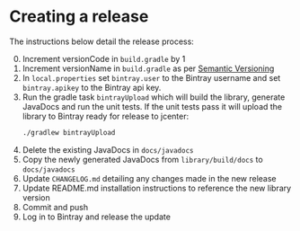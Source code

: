 # Creating a release

The instructions below detail the release process:

0. Increment versionCode in `build.gradle` by 1
0. Increment versionName in `build.gradle` as per [Semantic Versioning](http://semver.org/)
0. In `local.properties` set `bintray.user` to the Bintray username and set `bintray.apikey` to the Bintray api key.
0. Run the gradle task `bintrayUpload` which will build the library, generate JavaDocs and run the unit tests.
    If the unit tests pass it will upload the library to Bintray ready for release to jcenter:
    ```bash
    ./gradlew bintrayUpload
    ```
0. Delete the existing JavaDocs in `docs/javadocs`
0. Copy the newly generated JavaDocs from `library/build/docs` to `docs/javadocs`
0. Update `CHANGELOG.md` detailing any changes made in the new release
0. Update README.md installation instructions to reference the new library version
0. Commit and push
0. Log in to Bintray and release the update
